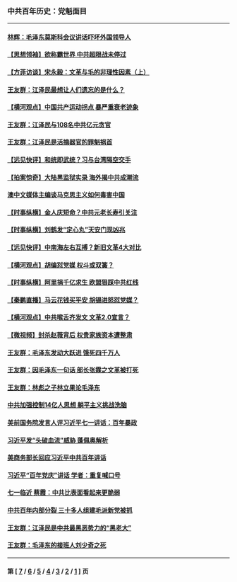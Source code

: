 ### 中共百年历史：党魁面目
---
#### [林辉：毛泽东莫斯科会议讲话吓坏外国领导人](../../pages/nf1176107/n13917931.md?08020430) 
#### [【思想领袖】欲称霸世界 中共超限战未停过](../../pages/nf1176107/n13745142.md?08020430) 
#### [【方菲访谈】宋永毅：文革与毛的非理性因素（上）](../../pages/nf1176107/n13469956.md?08020430) 
#### [王友群：江泽民最想让人们遗忘的是什么？](../../pages/nf1176107/n13408949.md?08020430) 
#### [【横河观点】中国共产运动拐点 暴严重衰老迹象](../../pages/nf1176107/n13388333.md?08020430) 
#### [王友群：江泽民与108名中共亿元贪官](../../pages/nf1176107/n13352358.md?08020430) 
#### [王友群：江泽民是活摘器官的罪魁祸首](../../pages/nf1176107/n13336903.md?08020430) 
#### [【远见快评】和统即武统？习与台湾隔空交手](../../pages/nf1176107/n13297739.md?08020430) 
#### [【拍案惊奇】大陆黑监狱实录 海外揭中共成潮流](../../pages/nf1176107/n13288853.md?08020430) 
#### [澳中文媒体主编谈马克思主义如何毒害中国](../../pages/nf1176107/n13257387.md?08020430) 
#### [【时事纵横】金人庆短命？中共元老长寿引关注](../../pages/nf1176107/n13217934.md?08020430) 
#### [【时事纵横】刘鹤发“定心丸”天安门现凶兆](../../pages/nf1176107/n13215416.md?08020430) 
#### [【远见快评】中南海左右互搏？新旧文革4大对比](../../pages/nf1176107/n13214745.md?08020430) 
#### [【横河观点】胡编怼党媒 权斗或双簧？](../../pages/nf1176107/n13210864.md?08020430) 
#### [【时事纵横】阿里捐千亿求生 欧盟狠踩中共红线](../../pages/nf1176107/n13206431.md?08020430) 
#### [【秦鹏直播】马云花钱买平安 胡锡进怒怼党媒？](../../pages/nf1176107/n13206392.md?08020430) 
#### [【横河观点】中共喉舌齐发文 文革2.0宣言？](../../pages/nf1176107/n13201248.md?08020430) 
#### [【微视频】封杀赵薇背后 权贵家族资本遭整肃](../../pages/nf1176107/n13197798.md?08020430) 
#### [王友群：毛泽东发动大跃进 饿死四千万人](../../pages/nf1176107/n13177158.md?08020430) 
#### [王友群：因毛泽东一句话 部长张霖之文革被打死](../../pages/nf1176107/n13161711.md?08020430) 
#### [王友群：林彪之子林立果论毛泽东](../../pages/nf1176107/n13128622.md?08020430) 
#### [中共加强控制14亿人思想 躺平主义挑战洗脑](../../pages/nf1176107/n13094299.md?08020430) 
#### [美前国务院发言人评习近平七一讲话：百年暴政](../../pages/nf1176107/n13066986.md?08020430) 
#### [习近平发“头破血流”威胁 蓬佩奥解析](../../pages/nf1176107/n13063604.md?08020430) 
#### [美商务部长回应习近平中共百年讲话](../../pages/nf1176107/n13062903.md?08020430) 
#### [习近平“百年党庆”讲话 学者：重复喊口号](../../pages/nf1176107/n13061411.md?08020430) 
#### [七一临近 蔡霞：中共比表面看起来更脆弱](../../pages/nf1176107/n13056418.md?08020430) 
#### [中共百年内部分裂 三十多人组建毛派新党被抓](../../pages/nf1176107/n13044023.md?08020430) 
#### [王友群：江泽民是中共最黑恶势力的“黑老大”](../../pages/nf1176107/n13022180.md?08020430) 
#### [王友群：毛泽东的接班人刘少奇之死](../../pages/nf1176107/n12991772.md?08020430) 

---
#### 第 [ [7](./7.md?08020430) / [6](./6.md?08020430) / [5](./5.md?08020430) / [4](./4.md?08020430) / [3](./3.md?08020430) / [2](./2.md?08020430) / [1](./1.md?08020430) ] 页

